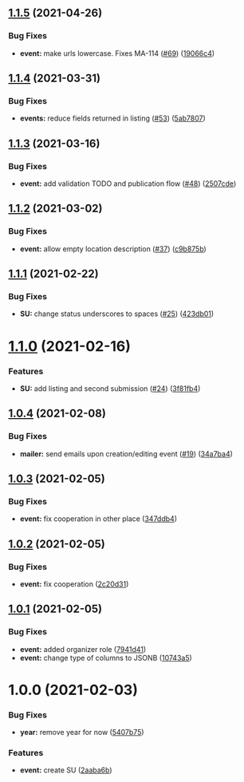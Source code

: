 ## [1.1.5](https://github.com/AEGEE/summeruniversity/compare/1.1.4...1.1.5) (2021-04-26)


### Bug Fixes

* **event:** make urls lowercase. Fixes MA-114 ([#69](https://github.com/AEGEE/summeruniversity/issues/69)) ([19066c4](https://github.com/AEGEE/summeruniversity/commit/19066c44b562d940c743f47355e1a648db569fb8))

## [1.1.4](https://github.com/AEGEE/summeruniversity/compare/1.1.3...1.1.4) (2021-03-31)


### Bug Fixes

* **events:** reduce fields returned in listing ([#53](https://github.com/AEGEE/summeruniversity/issues/53)) ([5ab7807](https://github.com/AEGEE/summeruniversity/commit/5ab7807d34aea3423fe4f35826a35d94660a708b))

## [1.1.3](https://github.com/AEGEE/summeruniversity/compare/1.1.2...1.1.3) (2021-03-16)


### Bug Fixes

* **event:** add validation TODO and publication flow ([#48](https://github.com/AEGEE/summeruniversity/issues/48)) ([2507cde](https://github.com/AEGEE/summeruniversity/commit/2507cdebc9d3301a2fc1f415747b3cc7359f93b3))

## [1.1.2](https://github.com/AEGEE/summeruniversity/compare/1.1.1...1.1.2) (2021-03-02)


### Bug Fixes

* **event:** allow empty location description ([#37](https://github.com/AEGEE/summeruniversity/issues/37)) ([c9b875b](https://github.com/AEGEE/summeruniversity/commit/c9b875b68f73ac0b6a6064d64a5418f0abbc92a8))

## [1.1.1](https://github.com/AEGEE/summeruniversity/compare/1.1.0...1.1.1) (2021-02-22)


### Bug Fixes

* **SU:** change status underscores to spaces ([#25](https://github.com/AEGEE/summeruniversity/issues/25)) ([423db01](https://github.com/AEGEE/summeruniversity/commit/423db0127e16a2d37cd5f217736285d2cef0e980))

# [1.1.0](https://github.com/AEGEE/summeruniversity/compare/1.0.4...1.1.0) (2021-02-16)


### Features

* **SU:** add listing and second submission ([#24](https://github.com/AEGEE/summeruniversity/issues/24)) ([3f81fb4](https://github.com/AEGEE/summeruniversity/commit/3f81fb4a8b006cbabf56603290f2fc61baaaa5b6))

## [1.0.4](https://github.com/AEGEE/summeruniversity/compare/1.0.3...1.0.4) (2021-02-08)


### Bug Fixes

* **mailer:** send emails upon creation/editing event ([#19](https://github.com/AEGEE/summeruniversity/issues/19)) ([34a7ba4](https://github.com/AEGEE/summeruniversity/commit/34a7ba4d1ec8042650cbaa3852d5bdff8941fa3a))

## [1.0.3](https://github.com/AEGEE/summeruniversity/compare/1.0.2...1.0.3) (2021-02-05)


### Bug Fixes

* **event:** fix cooperation in other place ([347ddb4](https://github.com/AEGEE/summeruniversity/commit/347ddb451269667dbb0534764cab5a017fab2fae))

## [1.0.2](https://github.com/AEGEE/summeruniversity/compare/1.0.1...1.0.2) (2021-02-05)


### Bug Fixes

* **event:** fix cooperation ([2c20d31](https://github.com/AEGEE/summeruniversity/commit/2c20d318e5975cde9fc3e937cbee35ba524af6ce))

## [1.0.1](https://github.com/AEGEE/summeruniversity/compare/1.0.0...1.0.1) (2021-02-05)


### Bug Fixes

* **event:** added organizer role ([7941d41](https://github.com/AEGEE/summeruniversity/commit/7941d41a3451c51f2c64d9cfbd85e0979e3b19fc))
* **event:** change type of columns to JSONB ([10743a5](https://github.com/AEGEE/summeruniversity/commit/10743a51cc09e388b4d61b2db37d196c945f03a8))

# 1.0.0 (2021-02-03)


### Bug Fixes

* **year:** remove year for now ([5407b75](https://github.com/AEGEE/summeruniversity/commit/5407b75515ef428c8b6797c34c463b52dc2ad1ce))


### Features

* **event:** create SU ([2aaba6b](https://github.com/AEGEE/summeruniversity/commit/2aaba6b09f8ad6bf28ba6231ea83e2e9e4304609))
